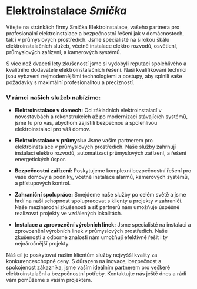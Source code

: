 # Elektroinstalace *Smička*
Vítejte na stránkách firmy Smička Elektroinstalace, vašeho partnera pro profesionální elektroinstalace a bezpečnostní řešení jak v domácnostech, tak i v průmyslových prostředích. Jsme specialisté na širokou škálu elektroinstalačních služeb, včetně instalace elektro rozvodů, osvětlení, průmyslových zařízení, a kamerových systémů.

S více než dvaceti lety zkušeností jsme si vydobyli reputaci spolehlivého a kvalitního dodavatele elektroinstalačních řešení. Naši kvalifikovaní technici jsou vybaveni nejmodernějšími technologiemi a postupy, aby splnili vaše požadavky s maximální profesionalitou a precizností.

### V rámci našich služeb nabízíme:

- **Elektroinstalace v domech:** Od základních elektroinstalací v novostavbách a rekonstrukcích až po modernizaci stávajících systémů, jsme tu pro vás, abychom zajistili bezpečnou a spolehlivou elektroinstalaci pro váš domov.

- **Elektroinstalace v průmyslu:** Jsme vaším partnerem pro elektroinstalace v průmyslových prostředích. Naše služby zahrnují instalaci elektro rozvodů, automatizaci průmyslových zařízení, a řešení energetických úspor.
- **Bezpečnostní zařízení:** Poskytujeme komplexní bezpečnostní řešení pro vaše domovy a podniky, včetně instalace alarmů, kamerových systémů, a přístupových kontrol.
- **Zahraniční spolupráce:** Smejdeme naše služby po celém světě a jsme hrdí na naši schopnost spolupracovat s klienty a projekty v zahraničí. Naše mezinárodní zkušenosti a síť partnerů nám umožňuje úspěšně realizovat projekty ve vzdálených lokalitách.
- **Instalace a zprovoznění výrobních linek:** Jsme specialisté na instalaci a zprovoznění výrobních linek v průmyslových prostředích. Naše zkušenosti a odborné znalosti nám umožňují efektivně řešit i ty nejnáročnější projekty.

Náš cíl je poskytovat našim klientům služby nejvyšší kvality za konkurenceschopné ceny. S důrazem na inovace, bezpečnost a spokojenost zákazníka, jsme vaším ideálním partnerem pro veškeré elektroinstalační a bezpečnostní potřeby. Kontaktujte nás ještě dnes a rádi vám pomůžeme s vaším projektem.